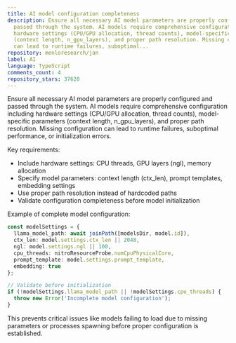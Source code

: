 ```yaml
---
title: AI model configuration completeness
description: Ensure all necessary AI model parameters are properly configured and
  passed through the system. AI models require comprehensive configuration including
  hardware settings (CPU/GPU allocation, thread counts), model-specific parameters
  (context length, n_gpu_layers), and proper path resolution. Missing configuration
  can lead to runtime failures, suboptimal...
repository: menloresearch/jan
label: AI
language: TypeScript
comments_count: 4
repository_stars: 37620
---
```


Ensure all necessary AI model parameters are properly configured and passed through the system. AI models require comprehensive configuration including hardware settings (CPU/GPU allocation, thread counts), model-specific parameters (context length, n_gpu_layers), and proper path resolution. Missing configuration can lead to runtime failures, suboptimal performance, or initialization errors.

Key requirements:
- Include hardware settings: CPU threads, GPU layers (ngl), memory allocation
- Specify model parameters: context length (ctx_len), prompt templates, embedding settings  
- Use proper path resolution instead of hardcoded paths
- Validate configuration completeness before model initialization

Example of complete model configuration:
```typescript
const modelSettings = {
  llama_model_path: await joinPath([modelsDir, model.id]),
  ctx_len: model.settings.ctx_len || 2048,
  ngl: model.settings.ngl || 100,
  cpu_threads: nitroResourceProbe.numCpuPhysicalCore,
  prompt_template: model.settings.prompt_template,
  embedding: true
};

// Validate before initialization
if (!modelSettings.llama_model_path || !modelSettings.cpu_threads) {
  throw new Error('Incomplete model configuration');
}
```

This prevents critical issues like models failing to load due to missing parameters or processes spawning before proper configuration is established.